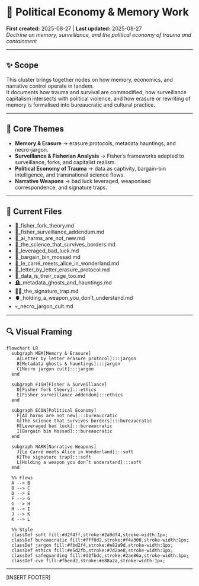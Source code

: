 # 📜 Political Economy & Memory Work  
**First created:** 2025-08-27 | **Last updated:** 2025-08-27  
*Doctrine on memory, surveillance, and the political economy of trauma and containment*  

---

## ✨ Scope  

This cluster brings together nodes on how memory, economics, and narrative control operate in tandem.  
It documents how trauma and survival are commodified, how surveillance capitalism intersects with political violence, and how erasure or rewriting of memory is formalised into bureaucratic and cultural practice.  

---

## 📌 Core Themes  

- **Memory & Erasure** → erasure protocols, metadata hauntings, and necro-jargon.  
- **Surveillance & Fisherian Analysis** → Fisher’s frameworks adapted to surveillance, forks, and capitalist realism.  
- **Political Economy of Trauma** → data as captivity, bargain-bin intelligence, and transnational science flows.  
- **Narrative Weapons** → bad luck leveraged, weaponised correspondence, and signature traps.  

---

## 📂 Current Files  

- 🧠_fisher_fork_theory.md  
- 📡_fisher_surveillance_addendum.md  
- 🧠_ai_harms_are_not_new.md  
- 🧠_the_science_that_survives_borders.md  
- 🧠_leveraged_bad_luck.md  
- 🧠_bargain_bin_mossad.md  
- 🧠_le_carré_meets_alice_in_wonderland.md  
- 💌_letter_by_letter_erasure_protocol.md  
- 🧾_data_is_their_cage_too.md  
- 🪦_metadata_ghosts_and_hauntings.md  
- 🐦‍🔥_the_signature_trap.md  
- 🫀_holding_a_weapon_you_don’t_understand.md  
- 💀_necro_jargon_cult.md  

---

## 🔍 Visual Framing  

```mermaid
flowchart LR
  subgraph MEM[Memory & Erasure]
    A[Letter by letter erasure protocol]:::jargon
    B[Metadata ghosts & hauntings]:::jargon
    C[Necro jargon cult]:::jargon
  end

  subgraph FISH[Fisher & Surveillance]
    D[Fisher fork theory]:::ethics
    E[Fisher surveillance addendum]:::ethics
  end

  subgraph ECON[Political Economy]
    F[AI harms are not new]:::bureaucratic
    G[The science that survives borders]:::bureaucratic
    H[Leveraged bad luck]:::bureaucratic
    I[Bargain bin Mossad]:::bureaucratic
  end

  subgraph NARR[Narrative Weapons]
    J[Le Carré meets Alice in Wonderland]:::soft
    K[The signature trap]:::soft
    L[Holding a weapon you don’t understand]:::soft
  end

  %% Flows
  A --> B
  B --> C
  D --> E
  F --> G
  G --> H
  H --> I
  J --> K
  K --> L

  %% Style
  classDef soft fill:#d2f4ff,stroke:#2a9df4,stroke-width:1px;
  classDef bureaucratic fill:#fff0d2,stroke:#f4a300,stroke-width:1px;
  classDef jargon fill:#fbd2f4,stroke:#e82a9d,stroke-width:1px;
  classDef ethics fill:#e5d2fb,stroke:#7d2ae8,stroke-width:1px;
  classDef safeguarding fill:#d2fbdc,stroke:#2ae86a,stroke-width:1px;
  classDef cve fill:#fbeed2,stroke:#e88a2a,stroke-width:1px;

```

---

[INSERT FOOTER]
